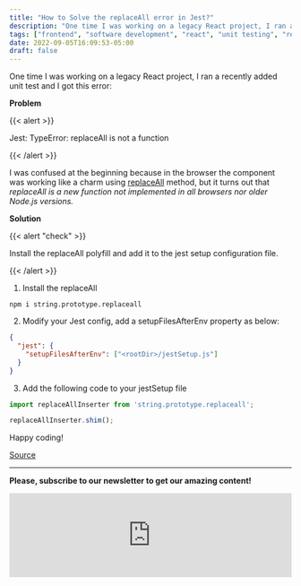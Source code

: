 ```yaml
---
title: "How to Solve the replaceAll error in Jest?"
description: "One time I was working on a legacy React project, I ran a recently added unit test and I got this error: TypeError: replaceAll is not a function."
tags: ["frontend", "software development", "react", "unit testing", "react testing library", "how to", "troubleshooting"]
date: 2022-09-05T16:09:53-05:00
draft: false
---
```


One time I was working on a legacy React project, I ran a recently added unit test and I got this error:

**Problem**

{{< alert >}}

Jest: TypeError: replaceAll is not a function

{{< /alert >}}

I was confused at the beginning because in the browser the component was working like a charm using [replaceAll](https://developer.mozilla.org/en-US/docs/Web/JavaScript/Reference/Global_Objects/String/replaceAll) method, but it turns out that _replaceAll is a new function not implemented in all browsers nor older Node.js versions._

**Solution**

{{< alert "check" >}}

Install the replaceAll polyfill and add it to the jest setup configuration file.

{{< /alert >}}

1. Install the replaceAll

```
npm i string.prototype.replaceall
```

2. Modify your Jest config, add a setupFilesAfterEnv property as below: 

```JSON
{
  "jest": {
    "setupFilesAfterEnv": ["<rootDir>/jestSetup.js"]
  }
}

```

3. Add the following code to your jestSetup file

```js
import replaceAllInserter from 'string.prototype.replaceall';

replaceAllInserter.shim();
```

Happy coding!

[Source](https://stackoverflow.com/questions/65295584/jest-typeerror-replaceall-is-not-a-function/67877325#67877325)

---

**Please, subscribe to our newsletter to get our amazing content!** 
<br />
<iframe src="https://embeds.beehiiv.com/a73a7bea-7c89-48e9-bf8d-65554157c3d4?slim=true" data-test-id="beehiiv-embed" frameborder="0" scrolling="no" style="margin: 0; border-radius: 0px !important; background-color: transparent;" width="100%"></iframe>